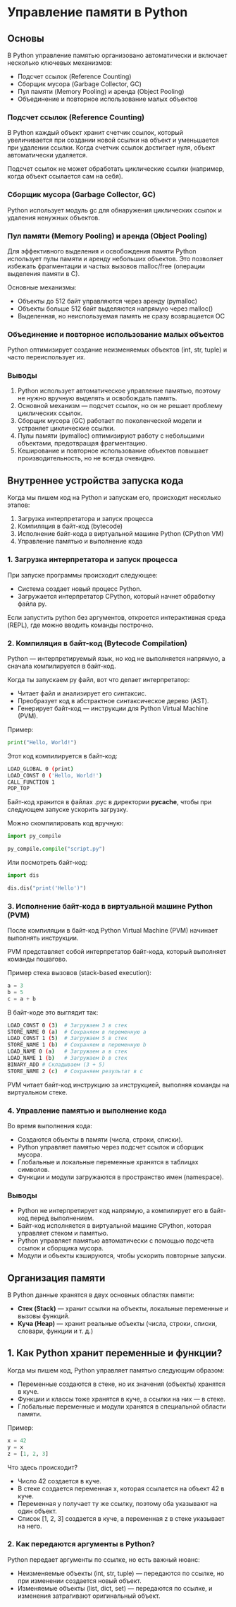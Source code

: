 # Управление памяти в Python

## Основы

В Python управление памятью организовано автоматически и включает несколько ключевых механизмов:

- Подсчет ссылок (Reference Counting)
- Сборщик мусора (Garbage Collector, GC)
- Пул памяти (Memory Pooling) и аренда (Object Pooling)
- Объединение и повторное использование малых объектов

### Подсчет ссылок (Reference Counting)

В Python каждый объект хранит счетчик ссылок, который увеличивается при создании новой ссылки на объект и уменьшается
при удалении ссылки. Когда счетчик ссылок достигает нуля, объект автоматически удаляется.

Подсчет ссылок не может обработать циклические ссылки (например, когда объект ссылается сам на себя).

### Сборщик мусора (Garbage Collector, GC)

Python использует модуль gc для обнаружения циклических ссылок и удаления ненужных объектов.

### Пул памяти (Memory Pooling) и аренда (Object Pooling)

Для эффективного выделения и освобождения памяти Python использует пулы памяти и аренду небольших объектов.
Это позволяет избежать фрагментации и частых вызовов malloc/free (операции выделения памяти в C).

Основные механизмы:

- Объекты до 512 байт управляются через аренду (pymalloc)
- Объекты больше 512 байт выделяются напрямую через malloc()
- Выделенная, но неиспользуемая память не сразу возвращается ОС

### Объединение и повторное использование малых объектов

Python оптимизирует создание неизменяемых объектов (int, str, tuple) и часто переиспользует их.

### Выводы

1. Python использует автоматическое управление памятью, поэтому не нужно вручную выделять и освобождать память.
2. Основной механизм — подсчет ссылок, но он не решает проблему циклических ссылок.
3. Сборщик мусора (GC) работает по поколенческой модели и устраняет циклические ссылки.
4. Пулы памяти (pymalloc) оптимизируют работу с небольшими объектами, предотвращая фрагментацию.
5. Кеширование и повторное использование объектов повышает производительность, но не всегда очевидно.

## Внутреннее устройства запуска кода

Когда мы пишем код на Python и запускам его, происходит несколько этапов:

1. Загрузка интерпретатора и запуск процесса
2. Компиляция в байт-код (bytecode)
3. Исполнение байт-кода в виртуальной машине Python (CPython VM)
4. Управление памятью и выполнение кода

### 1. Загрузка интерпретатора и запуск процесса

При запуске программы происходит следующее:

- Система создает новый процесс Python.
- Загружается интерпретатор CPython, который начнет обработку файла py.

Если запустить python без аргументов, откроется интерактивная среда (REPL), где можно вводить команды построчно.

### 2. Компиляция в байт-код (Bytecode Compilation)

Python — интерпретируемый язык, но код не выполняется напрямую, а сначала компилируется в байт-код.

Когда ты запускаем py файл, вот что делает интерпретатор:

- Читает файл и анализирует его синтаксис.
- Преобразует код в абстрактное синтаксическое дерево (AST).
- Генерирует байт-код — инструкции для Python Virtual Machine (PVM).

Пример:

```python
print("Hello, World!")
```

Этот код компилируется в байт-код:

```sh
LOAD_GLOBAL 0 (print)
LOAD_CONST 0 ('Hello, World!')
CALL_FUNCTION 1
POP_TOP
```

Байт-код хранится в файлах .pyc в директории __pycache__, чтобы при следующем запуске ускорить загрузку.

Можно скомпилировать код вручную:

```python
import py_compile

py_compile.compile("script.py")
```

Или посмотреть байт-код:

```python
import dis

dis.dis("print('Hello')")
```

### 3. Исполнение байт-кода в виртуальной машине Python (PVM)

После компиляции в байт-код Python Virtual Machine (PVM) начинает выполнять инструкции.

PVM представляет собой интерпретатор байт-кода, который выполняет команды пошагово.

Пример стека вызовов (stack-based execution):

```python
a = 3
b = 5
c = a + b
```

В байт-коде это выглядит так:

```sh
LOAD_CONST 0 (3)  # Загружаем 3 в стек
STORE_NAME 0 (a)  # Сохраняем в переменную a
LOAD_CONST 1 (5)  # Загружаем 5 в стек
STORE_NAME 1 (b)  # Сохраняем в переменную b
LOAD_NAME 0 (a)   # Загружаем a в стек
LOAD_NAME 1 (b)   # Загружаем b в стек
BINARY_ADD # Складываем (3 + 5)
STORE_NAME 2 (c)  # Сохраняем результат в c
```

PVM читает байт-код инструкцию за инструкцией, выполняя команды на виртуальном стеке.

### 4. Управление памятью и выполнение кода

Во время выполнения кода:

- Создаются объекты в памяти (числа, строки, списки).
- Python управляет памятью через подсчет ссылок и сборщик мусора.
- Глобальные и локальные переменные хранятся в таблицах символов.
- Функции и модули загружаются в пространство имен (namespace).

### Выводы

- Python не интерпретирует код напрямую, а компилирует его в байт-код перед выполнением.
- Байт-код исполняется в виртуальной машине CPython, которая управляет стеком и памятью.
- Python управляет памятью автоматически с помощью подсчета ссылок и сборщика мусора.
- Модули и объекты кэшируются, чтобы ускорить повторные запуски.

## Организация памяти

В Python данные хранятся в двух основных областях памяти:

- **Стек (Stack)** — хранит ссылки на объекты, локальные переменные и вызовы функций.
- **Куча (Heap)** — хранит реальные объекты (числа, строки, списки, словари, функции и т. д.)

## 1. Как Python хранит переменные и функции?

Когда мы пишем код, Python управляет памятью следующим образом:

- Переменные создаются в стеке, но их значения (объекты) хранятся в куче.
- Функции и классы тоже хранятся в куче, а ссылки на них — в стеке.
- Глобальные переменные и модули хранятся в специальной области памяти.

Пример:

```python
x = 42
y = x
z = [1, 2, 3]
```

Что здесь происходит?

- Число 42 создается в куче.
- В стеке создается переменная x, которая ссылается на объект 42 в куче.
- Переменная y получает ту же ссылку, поэтому оба указывают на один объект.
- Список [1, 2, 3] создается в куче, а переменная z в стеке указывает на него.

### 2. Как передаются аргументы в Python?

Python передает аргументы по ссылке, но есть важный нюанс:

- Неизменяемые объекты (int, str, tuple) — передаются по ссылке, но при изменении создается новый объект.
- Изменяемые объекты (list, dict, set) — передаются по ссылке, и изменения затрагивают оригинальный объект.